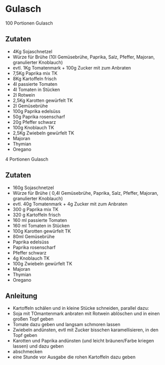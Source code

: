# Gulasch

100 Portionen Gulasch

## Zutaten

* 4Kg Sojaschnetzel
* Würze für Brühe (10l Gemüsebrühe, Paprika, Salz, Pfeffer, Majoran, granulierter Knoblauch)
* evtl. 1Kg Tomatenmark + 100g Zucker mit zum Anbraten
* 7,5Kg Paprika mix TK
* 8Kg Kartoffeln frisch
* 4l passierte Tomaten
* 4l Tomaten in Stücken
* 2l Rotwein
* 2,5Kg Karotten gewürfelt TK
* 2l Gemüsebrühe
* 100g Paprika edelsüss
* 50g Paprika rosenscharf
* 20g Pfeffer schwarz
* 100g Knoblauch TK
* 2,5Kg Zwiebeln gewürfelt TK
* Majoran
* Thymian
* Oregano

4 Portionen Gulasch

## Zutaten

* 160g Sojaschnetzel
* Würze für Brühe ( 0,4l Gemüsebrühe, Paprika, Salz, Pfeffer, Majoran, granulierter Knoblauch)
* evtl. 40g Tomatenmark + 4g Zucker mit zum Anbraten
* 300 g Paprika mix TK
* 320 g Kartoffeln frisch
* 160 ml passierte Tomaten
* 160 ml Tomaten in Stücken
* 100g Karotten gewürfelt TK
* 80ml Gemüsebrühe
* Paprika edelsüss
* Paprika rosenscharf
* Pfeffer schwarz
* 4g Knoblauch TK
* 100g Zwiebeln gewürfelt TK
* Majoran
* Thymian
* Oregano

## Anleitung
* Kartoffeln schälen und in kleine Stücke schneiden, parallel dazu:
* Soja mit TOmantenmark anbraten mit Rotwein ablöschen und in einen großen Topf geben
* Tomate dazu geben und langsam schmoren lassen
* Zwiebeln andünsten, evtl mit Zucker bisschen karamellisieren, in den Topf geben
* Karotten und Paprika andünsten (und leicht bräunen/Farbe kriegen lassen) und dazu geben
* abschmecken
* eine Stunde vor Ausgabe die rohen Kartoffeln dazu geben
